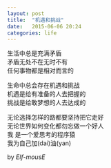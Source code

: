 ```yaml
---
layout: post
title:  "机遇和挑战"
date:   2015-06-06 20:24
categories: life
---
```


生活中总是充满矛盾  
矛盾无处不在无时不有  
任何事物都是相对而言的  

生命中总会存在机遇和挑战  
机遇是给有准备的人去把握的  
挑战是给敢梦想的人去达成的  

无论选择怎样的路都要坚持把它走好  
无论世界如何变化都勿忘做一个好人  
我 是一个爱思考的程序猿  
我为自己加(dai)油(yan)  

by *Elf-mousE*
